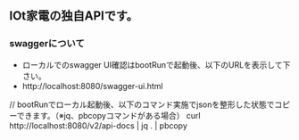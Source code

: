 ## IOt家電の独自APIです。

### swaggerについて
* ローカルでのswagger UI確認はbootRunで起動後、以下のURLを表示して下さい。
* http://localhost:8080/swagger-ui.html

// bootRunでローカル起動後、以下のコマンド実施でjsonを整形した状態でコピーできます。（※jq、pbcopyコマンドがある場合）
curl http://localhost:8080/v2/api-docs | jq . | pbcopy
